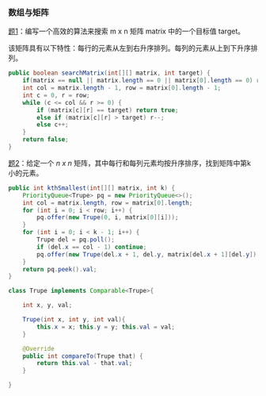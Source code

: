 ### 数组与矩阵

[题1](https://leetcode.com/problems/search-a-2d-matrix-ii/)：编写一个高效的算法来搜索 m x n 矩阵 matrix 中的一个目标值 target。

该矩阵具有以下特性：每行的元素从左到右升序排列。每列的元素从上到下升序排列。

```java
public boolean searchMatrix(int[][] matrix, int target) {
    if(matrix == null || matrix.length == 0 || matrix[0].length == 0) return false;
    int col = matrix.length - 1, row = matrix[0].length - 1;
    int c = 0, r = row;
    while (c <= col && r >= 0) {
        if (matrix[c][r] == target) return true;
        else if (matrix[c][r] > target) r--;
        else c++;
    }
    return false;
}
```

[题2](https://leetcode.com/problems/kth-smallest-element-in-a-sorted-matrix/)：给定一个 *n x n* 矩阵，其中每行和每列元素均按升序排序，找到矩阵中第k小的元素。

```java
public int kthSmallest(int[][] matrix, int k) {
    PriorityQueue<Trupe> pq = new PriorityQueue<>();
    int col = matrix.length, row = matrix[0].length;
    for (int i = 0; i < row; i++) {
        pq.offer(new Trupe(0, i, matrix[0][i]));
    }
    for (int i = 0; i < k - 1; i++) {
        Trupe del = pq.poll();
        if (del.x == col - 1) continue;
        pq.offer(new Trupe(del.x + 1, del.y, matrix[del.x + 1][del.y]));
    }
    return pq.peek().val;
}

class Trupe implements Comparable<Trupe>{

    int x, y, val;

    Trupe(int x, int y, int val){
        this.x = x; this.y = y; this.val = val;
    }

    @Override
    public int compareTo(Trupe that) {
        return this.val - that.val;
    }

}
```

